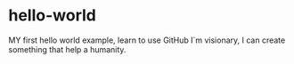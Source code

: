 # hello-world
MY first hello world example, learn to use GitHub
I´m visionary, I can create something that help a humanity.
